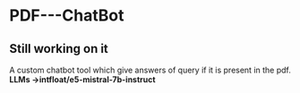# PDF---ChatBot 
## Still working on it
A custom chatbot tool which give answers of query if it is present in the pdf.
**LLMs ->intfloat/e5-mistral-7b-instruct**
